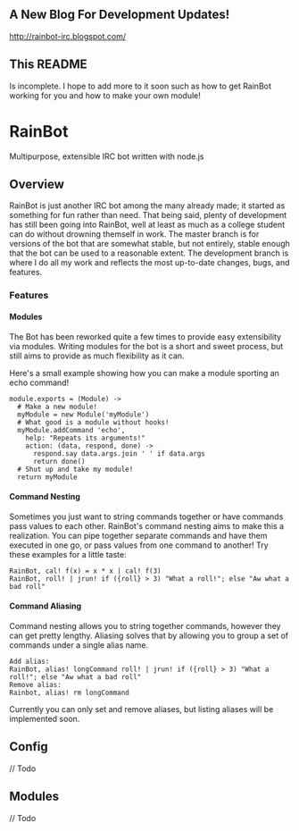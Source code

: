 ## A New Blog For Development Updates!
http://rainbot-irc.blogspot.com/

## This README
Is incomplete. I hope to add more to it soon such as how to get RainBot working for you and how to make your own module!

# RainBot
Multipurpose, extensible IRC bot written with node.js

## Overview
RainBot is just another IRC bot among the many already made; it started as something for fun rather than need. That being said, plenty of development has still been going into RainBot, well at least as much as a college student can do without drowning themself in work. The master branch is for versions of the bot that are somewhat stable, but not entirely, stable enough that the bot can be used to a reasonable extent. The development branch is where I do all my work and reflects the most up-to-date changes, bugs, and features.

### Features

#### Modules
The Bot has been reworked quite a few times to provide easy extensibility via modules. Writing modules for the bot is a short and sweet process, but still aims to provide as much flexibility as it can.

Here's a small example showing how you can make a module sporting an echo command!

    module.exports = (Module) ->
      # Make a new module!
      myModule = new Module('myModule')
      # What good is a module without hooks!
      myModule.addCommand 'echo',
        help: "Repeats its arguments!"
        action: (data, respond, done) ->
          respond.say data.args.join ' ' if data.args
          return done()
      # Shut up and take my module!
      return myModule


#### Command Nesting
Sometimes you just want to string commands together or have commands pass values to each other. RainBot's command nesting aims to make this a realization. You can pipe together separate commands and have them executed in one go, or pass values from one command to another! Try these examples for a little taste:

    RainBot, cal! f(x) = x * x | cal! f(3)
    RainBot, roll! | jrun! if ({roll} > 3) "What a roll!"; else "Aw what a bad roll"

#### Command Aliasing
Command nesting allows you to string together commands, however they can get pretty lengthy. Aliasing solves that by allowing you to group a set of commands under a single alias name.

    Add alias:
    RainBot, alias! longCommand roll! | jrun! if ({roll} > 3) "What a roll!"; else "Aw what a bad roll"
    Remove alias:
    Rainbot, alias! rm longCommand

Currently you can only set and remove aliases, but listing aliases will be implemented soon.


## Config
// Todo

## Modules
// Todo
